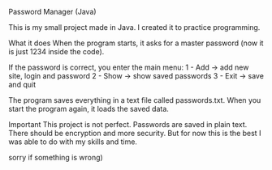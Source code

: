 Password Manager (Java)

This is my small project made in Java.
I created it to practice programming.

What it does
When the program starts, it asks for a master password (now it is just 1234 inside the code).

If the password is correct, you enter the main menu:
1 - Add → add new site, login and password
2 - Show → show saved passwords
3 - Exit → save and quit

The program saves everything in a text file called passwords.txt.
When you start the program again, it loads the saved data.

Important
This project is not perfect.
Passwords are saved in plain text.
There should be encryption and more security.
But for now this is the best I was able to do with my skills and time.

sorry if something is wrong)
